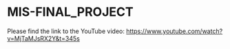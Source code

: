 # MIS-FINAL_PROJECT
Please find the link to the YouTube video: https://www.youtube.com/watch?v=MjTaMJsRX2Y&t=345s
